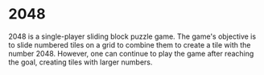 # 2048
2048 is a single-player sliding block puzzle game. The game's objective is to slide numbered tiles on a grid to combine them to create a tile with the number 2048. However, one can continue to play the game after reaching the goal, creating tiles with larger numbers.
